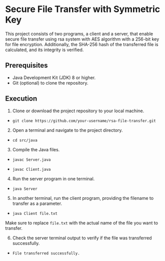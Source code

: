 # Secure File Transfer with Symmetric Key

This project consists of two programs, a client and a server, that enable secure file transfer using rsa system with AES algorithm with a 256-bit key for file encryption. Additionally, the SHA-256 hash of the transferred file is calculated, and its integrity is verified.

## Prerequisites

- Java Development Kit (JDK) 8 or higher.
- Git (optional) to clone the repository.

## Execution

1. Clone or download the project repository to your local machine.

- ```git clone https://github.com/your-username/rsa-file-transfer.git```

2. Open a terminal and navigate to the project directory.

- ```cd src/java```

3. Compile the Java files.

- ```javac Server.java```

- ```javac Client.java```

4. Run the server program in one terminal.

- ```java Server```

5. In another terminal, run the client program, providing the filename to transfer as a parameter.

- ```java Client file.txt```

Make sure to replace `file.txt` with the actual name of the file you want to transfer.

6. Check the server terminal output to verify if the file was transferred successfully.

- ```File transferred successfully.```
